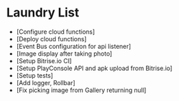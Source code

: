# Laundry List

- [Configure cloud functions]
- [Deploy cloud functions]
- [Event Bus configuration for api listener]
- [Image display after taking photo]
- [Setup Bitrise.io CI]
- [Setup PlayConsole API and apk upload from Bitrise.io]
- [Setup tests]
- [Add logger, Rollbar]
- [Fix picking image from Gallery returning null]